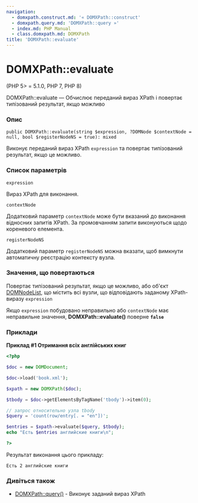 ```yaml
---
navigation:
  - domxpath.construct.md: '« DOMXPath::construct'
  - domxpath.query.md: 'DOMXPath::query »'
  - index.md: PHP Manual
  - class.domxpath.md: DOMXPath
title: 'DOMXPath::evaluate'
---
```

# DOMXPath::evaluate

(PHP 5> = 5.1.0, PHP 7, PHP 8)

DOMXPath::evaluate — Обчислює переданий вираз XPath і повертає типізований результат, якщо можливо

### Опис

```methodsynopsis
public DOMXPath::evaluate(string $expression, ?DOMNode $contextNode = null, bool $registerNodeNS = true): mixed
```

Виконує переданий вираз XPath `expression` та повертає типізований результат, якщо це можливо.

### Список параметрів

`expression`

Вираз XPath для виконання.

`contextNode`

Додатковий параметр `contextNode` може бути вказаний до виконання відносних запитів XPath. За промовчанням запити виконуються щодо кореневого елемента.

`registerNodeNS`

Додатковий параметр `registerNodeNS` можна вказати, щоб вимкнути автоматичну реєстрацію контексту вузла.

### Значення, що повертаються

Повертає типізований результат, якщо це можливо, або об'єкт [DOMNodeList](class.domnodelist.md), що містить всі вузли, що відповідають заданому XPath-виразу `expression`

Якщо `expression` побудовано неправильно або `contextNode` має неправильне значення, **DOMXPath::evaluate()** поверне **`false`**

### Приклади

**Приклад #1 Отримання всіх англійських книг**

```php
<?php

$doc = new DOMDocument;

$doc->load('book.xml');

$xpath = new DOMXPath($doc);

$tbody = $doc->getElementsByTagName('tbody')->item(0);

// запрос относительно узла tbody
$query = 'count(row/entry[. = "en"])';

$entries = $xpath->evaluate($query, $tbody);
echo "Есть $entries английские книги\n";

?>
```

Результат виконання цього прикладу:

```
Есть 2 английские книги
```

### Дивіться також

-   [DOMXPath::query()](domxpath.query.md) - Виконує заданий вираз XPath
